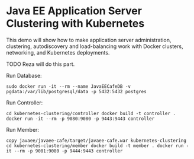 # Java EE Application Server Clustering with Kubernetes

This demo will show how to make application server administration, clustering, autodiscovery and load-balancing work with Docker clusters, networking, and Kubernetes deployments.

TODO Reza will do this part.

Run Database:

``sudo docker run -it --rm --name JavaEECafeDB -v pgdata:/var/lib/postgresql/data -p 5432:5432 postgres``

Run Controller:

``
cd kubernetes-clustering/controller
docker build -t controller .
docker run -it --rm -p 9080:9080 -p 9443:9443 controller
``

Run Member:

``
copy javaee/javaee-cafe/target/javaee-cafe.war kubernetes-clustering
cd kubernetes-clustering/member
docker build -t member .
docker run -it --rm -p 9081:9080 -p 9444:9443 controller
``
